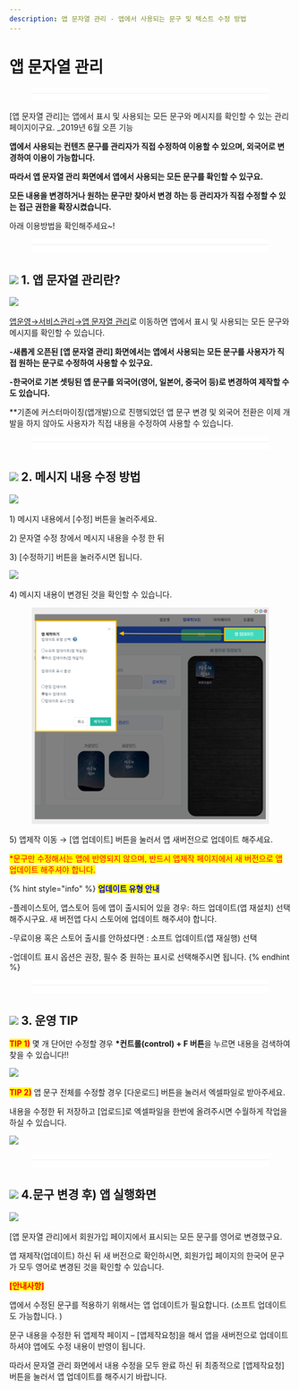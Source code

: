 ```yaml
---
description: 앱 문자열 관리 - 앱에서 사용되는 문구 및 텍스트 수정 방법
---
```


# 앱 문자열 관리

<figure><img src="../../../.gitbook/assets/구분선 (1).PNG" alt=""><figcaption></figcaption></figure>

\[앱 문자열 관리]는 앱에서 표시 및 사용되는 모든 문구와 메시지를 확인할 수 있는 관리 페이지이구요. \_2019년 6월 오픈 기능

**앱에서 사용되는 컨텐츠 문구를 관리자가 직접 수정하여 이용할 수 있으며, 외국어로 변경하여 이용이 가능합니다.**

**따라서 앱 문자열 관리 화면에서 앱에서 사용되는 모든 문구를 확인할 수 있구요.**

**모든 내용을 변경하거나 원하는 문구만 찾아서 변경 하는 등 관리자가 직접 수정할 수 있는 접근 권한을 확장시켰습니다.**

아래 이용방법을 확인해주세요\~!

<figure><img src="../../../.gitbook/assets/구분선 (1).PNG" alt=""><figcaption></figcaption></figure>

## ![](https://wp.swing2app.co.kr/wp-content/uploads/2020/04/%EB%8B%A8%EB%9D%BD1-1.png) 1. 앱 문자열 관리란?

![](https://wp.swing2app.co.kr/wp-content/uploads/2019/06/%EB%AC%B8%EC%9E%90%EC%97%B4.png)

[앱운영→서비스관리→앱 문자열 관리](http://www.swing2app.co.kr/view/app\_resourecs\_manager)로 이동하면 앱에서 표시 및 사용되는 모든 문구와 메시지를 확인할 수 있습니다.&#x20;

**-새롭게 오픈된 \[앱 문자열 관리] 화면에서는 앱에서 사용되는 모든 문구를 사용자가 직접 원하는 문구로 수정하여 사용할 수 있구요.**

**-한국어로 기본 셋팅된 앱 문구를 외국어(영어, 일본어, 중국어 등)로 변경하여 제작할 수도 있습니다.**

\*\*기존에 커스터마이징(앱개발)으로 진행되었던 앱 문구 변경 및 외국어 전환은 이제 개발을 하지 않아도 사용자가 직접 내용을 수정하여 사용할 수 있습니다.

<figure><img src="../../../.gitbook/assets/구분선 (1).PNG" alt=""><figcaption></figcaption></figure>

## ![](https://wp.swing2app.co.kr/wp-content/uploads/2020/04/%EB%8B%A8%EB%9D%BD1-1.png) 2. 메시지 내용 수정 방법

![](https://wp.swing2app.co.kr/wp-content/uploads/2019/06/%EB%AC%B8%EC%9E%90%EC%97%B4%EA%B4%80%EB%A6%AC3.png)

1\) 메시지 내용에서 \[수정] 버튼을 눌러주세요.

2\) 문자열 수정 창에서 메시지 내용을 수정 한 뒤

3\) \[수정하기] 버튼을 눌러주시면 됩니다.



![](https://wp.swing2app.co.kr/wp-content/uploads/2019/06/%EB%AC%B8%EC%9E%90%EC%97%B4%EA%B4%80%EB%A6%AC44.png)

4\) 메시지 내용이 변경된 것을 확인할 수 있습니다.



<figure><img src="../../../.gitbook/assets/업데이트.png" alt=""><figcaption></figcaption></figure>

5\) 앱제작 이동 → \[앱 업데이트] 버튼을 눌러서 앱 새버전으로 업데이트 해주세요.

<mark style="color:red;">\*문구만 수정해서는 앱에 반영되지 않으며, 반드시 앱제작 페이지에서 새 버전으로 앱 업데이트 해주셔야 합니다.</mark>

{% hint style="info" %}
<mark style="color:blue;">**업데이트 유형 안내**</mark>

\-플레이스토어, 앱스토어 등에 앱이 출시되어 있을 경우: 하드 업데이트(앱 재설치) 선택 해주시구요. 새 버전앱 다시 스토어에 업데이트 해주셔야 합니다.&#x20;

\-무료이용 혹은 스토어 출시를 안하셨다면 : 소프트 업데이트(앱 재실행) 선택&#x20;

\-업데이트 표시 옵션은 권장, 필수 중 원하는 표시로 선택해주시면 됩니다.&#x20;
{% endhint %}

<figure><img src="../../../.gitbook/assets/구분선 (1).PNG" alt=""><figcaption></figcaption></figure>

## ![](https://wp.swing2app.co.kr/wp-content/uploads/2020/04/%EB%8B%A8%EB%9D%BD1-1.png) 3. 운영 TIP

<mark style="color:red;">**TIP 1)**</mark> 몇 개 단어만 수정할 경우 **\*컨트롤(control) + F 버튼**을 누르면 내용을 검색하여 찾을 수 있습니다!!

![](https://wp.swing2app.co.kr/wp-content/uploads/2019/06/%EB%AC%B8%EC%9E%90%EC%97%B4%EA%B4%80%EB%A6%AC7.png)



<mark style="color:red;">**TIP 2)**</mark> 앱 문구 전체를 수정할 경우 \[다운로드] 버튼을 눌러서 엑셀파일로 받아주세요.

내용을 수정한 뒤 저장하고 \[업로드]로 엑셀파일을 한번에 올려주시면 수월하게 작업을 하실 수 있습니다.

![](https://wp.swing2app.co.kr/wp-content/uploads/2019/06/%EB%AC%B8%EC%9E%90%EC%97%B4%EA%B4%80%EB%A6%AC2.png)

<figure><img src="../../../.gitbook/assets/구분선 (1).PNG" alt=""><figcaption></figcaption></figure>

## ![](https://wp.swing2app.co.kr/wp-content/uploads/2020/04/%EB%8B%A8%EB%9D%BD1-1.png) 4.문구 변경 후) 앱 실행화면

![](https://wp.swing2app.co.kr/wp-content/uploads/2019/06/%EB%AC%B8%EC%9E%90%EC%97%B4%EA%B4%80%EB%A6%AC4.png)

\[앱 문자열 관리]에서 회원가입 페이지에서 표시되는 모든 문구를 영어로 변경했구요.

앱 재제작(업데이트) 하신 뒤 새 버전으로 확인하시면, 회원가입 페이지의 한국어 문구가 모두 영어로 변경된 것을 확인할 수 있습니다.



<mark style="color:red;">**\[안내사항]**</mark>

앱에서 수정된 문구를 적용하기 위해서는 앱 업데이트가 필요합니다. (소프트 업데이트도 가능합니다. )

문구 내용을 수정한 뒤 앱제작 페이지 – \[앱제작요청]을 해서 앱을 새버전으로 업데이트 하셔야 앱에도 수정 내용이 반영이 됩니다.

따라서 문자열 관리 화면에서 내용 수정을 모두 완료 하신 뒤 최종적으로 \[앱제작요청] 버튼을 눌러서 앱 업데이트를 해주시기 바랍니다.
